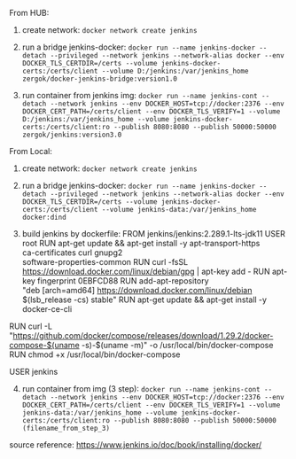 From HUB:

1. create network:
	```docker network create jenkins```

2. run a bridge jenkins-docker:
	```docker run --name jenkins-docker --detach --privileged --network jenkins --network-alias docker --env DOCKER_TLS_CERTDIR=/certs --volume jenkins-docker-certs:/certs/client --volume D:/jenkins:/var/jenkins_home zergok/docker-jenkins-bridge:version1.0```

4. run container from jenkins img:
	```docker run --name jenkins-cont --detach --network jenkins --env DOCKER_HOST=tcp://docker:2376 --env DOCKER_CERT_PATH=/certs/client --env DOCKER_TLS_VERIFY=1 --volume D:/jenkins:/var/jenkins_home --volume jenkins-docker-certs:/certs/client:ro --publish 8080:8080 --publish 50000:50000 zergok/jenkins:version3.0```
   

From Local:

1. create network:
	```docker network create jenkins```
	
2. run a bridge jenkins-docker:
	```docker run --name jenkins-docker --detach --privileged --network jenkins --network-alias docker --env DOCKER_TLS_CERTDIR=/certs --volume jenkins-docker-certs:/certs/client --volume jenkins-data:/var/jenkins_home docker:dind```

3. build jenkins by dockerfile:
FROM jenkins/jenkins:2.289.1-lts-jdk11
USER root
RUN apt-get update && apt-get install -y apt-transport-https \
       ca-certificates curl gnupg2 \
       software-properties-common
RUN curl -fsSL https://download.docker.com/linux/debian/gpg | apt-key add -
RUN apt-key fingerprint 0EBFCD88
RUN add-apt-repository \
       "deb [arch=amd64] https://download.docker.com/linux/debian \
       $(lsb_release -cs) stable"
RUN apt-get update && apt-get install -y docker-ce-cli

RUN curl -L "https://github.com/docker/compose/releases/download/1.29.2/docker-compose-$(uname -s)-$(uname -m)" -o /usr/local/bin/docker-compose
RUN chmod +x /usr/local/bin/docker-compose

USER jenkins



4. run container from img (3 step):
	```docker run --name jenkins-cont --detach --network jenkins --env DOCKER_HOST=tcp://docker:2376 --env DOCKER_CERT_PATH=/certs/client --env DOCKER_TLS_VERIFY=1 --volume jenkins-data:/var/jenkins_home --volume jenkins-docker-certs:/certs/client:ro --publish 8080:8080 --publish 50000:50000 (filename_from_step_3)```



source reference: https://www.jenkins.io/doc/book/installing/docker/